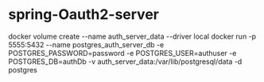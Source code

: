 # spring-Oauth2-server

docker volume create --name auth_server_data --driver local
docker run -p 5555:5432 --name postgres_auth_server_db -e POSTGRES_PASSWORD=password -e POSTGRES_USER=authuser -e POSTGRES_DB=authDb -v auth_server_data:/var/lib/postgresql/data -d postgres
